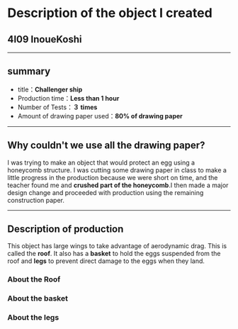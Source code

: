 # Description of the object I created
## 4I09 InoueKoshi

--- 

## summary
- title：**Challenger ship**
- Production time：**Less than 1 hour**
- Number of Tests：**３ times**
- Amount of drawing paper used：**80% of drawing paper**

---

## Why couldn't we use all the drawing paper?
I was trying to make an object that would protect an egg using a honeycomb structure. I was cutting some drawing paper in class to make a little progress in the production because we were short on time, and the teacher found me and **crushed part of the honeycomb**.I then made a major design change and proceeded with production using the remaining construction paper.

---

## Description of production
This object has large wings to take advantage of aerodynamic drag. This is called the **roof**. It also has a **basket** to hold the eggs suspended from the roof and **legs** to prevent direct damage to the eggs when they land.
### About the Roof
### About the basket
### About the legs
